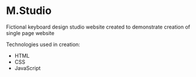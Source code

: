 # M.Studio

Fictional keyboard design studio website created to demonstrate creation of single page website

Technologies used in creation:
- HTML
- CSS
- JavaScript

